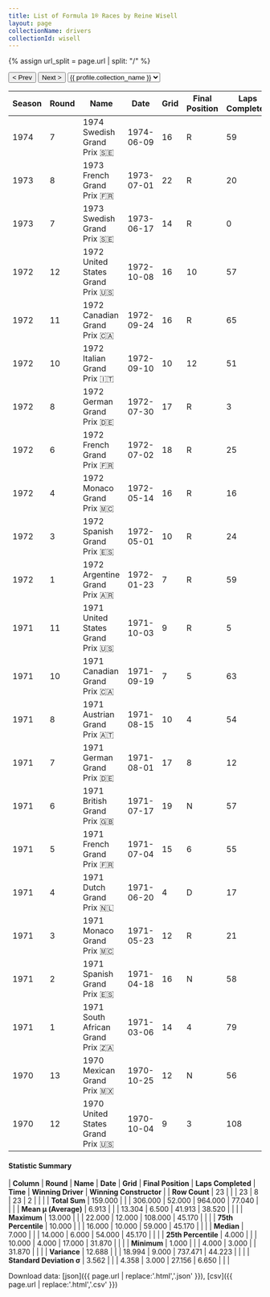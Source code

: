 ```yaml
---
title: List of Formula 1® Races by Reine Wisell
layout: page
collectionName: drivers
collectionId: wisell
---
```


{% assign url_split = page.url | split: "/" %}
<div id="collection-navigation">
<button onclick="selector.options[selector.selectedIndex-1].value && (window.location = selector.options[selector.selectedIndex-1].value);">&lt; Prev</button>
<button onclick="selector.options[selector.selectedIndex+1].value && (window.location = selector.options[selector.selectedIndex+1].value);">Next &gt;</button>
<select id="selector" onchange="this.options[this.selectedIndex].value && (window.location = this.options[this.selectedIndex].value);">
  {% for collectionId in site.data[page.collectionName].refs %}
    {% if collectionId == page.collectionId %}
      {% assign selected = "selected" %}
    {% else %}
      {% assign selected = "" %}
    {% endif %}
    {% assign profile = site.data[page.collectionName][collectionId].profile %}
    <option value="/f1/{{ page.collectionName }}/{{ collectionId }}/{{ url_split[4] }}" {{ selected }}>{{ profile.collection_name }}</option>
  {% endfor %}
</select>
</div>

| Season | Round | Name | Date | Grid | Final Position | Laps Completed | Time | Winning Driver | Winning Constructor |
|--|--|--|--|--|--|--|--|--|--|
| 1974 | 7 | 1974 Swedish Grand Prix 🇸🇪 | 1974-06-09 | 16 | R | 59 |   | Jody Scheckter 🇿🇦 | Tyrrell 🇬🇧 |
| 1973 | 8 | 1973 French Grand Prix 🇫🇷 | 1973-07-01 | 22 | R | 20 |   | Ronnie Peterson 🇸🇪 | Team Lotus 🇬🇧 |
| 1973 | 7 | 1973 Swedish Grand Prix 🇸🇪 | 1973-06-17 | 14 | R | 0 |   | Denny Hulme 🇳🇿 | McLaren 🇬🇧 |
| 1972 | 12 | 1972 United States Grand Prix 🇺🇸 | 1972-10-08 | 16 | 10 | 57 |   | Jackie Stewart 🇬🇧 | Tyrrell 🇬🇧 |
| 1972 | 11 | 1972 Canadian Grand Prix 🇨🇦 | 1972-09-24 | 16 | R | 65 |   | Jackie Stewart 🇬🇧 | Tyrrell 🇬🇧 |
| 1972 | 10 | 1972 Italian Grand Prix 🇮🇹 | 1972-09-10 | 10 | 12 | 51 |   | Emerson Fittipaldi 🇧🇷 | Team Lotus 🇬🇧 |
| 1972 | 8 | 1972 German Grand Prix 🇩🇪 | 1972-07-30 | 17 | R | 3 |   | Jacky Ickx 🇧🇪 | Ferrari 🇮🇹 |
| 1972 | 6 | 1972 French Grand Prix 🇫🇷 | 1972-07-02 | 18 | R | 25 |   | Jackie Stewart 🇬🇧 | Tyrrell 🇬🇧 |
| 1972 | 4 | 1972 Monaco Grand Prix 🇲🇨 | 1972-05-14 | 16 | R | 16 |   | Jean-Pierre Beltoise 🇫🇷 | BRM 🇬🇧 |
| 1972 | 3 | 1972 Spanish Grand Prix 🇪🇸 | 1972-05-01 | 10 | R | 24 |   | Emerson Fittipaldi 🇧🇷 | Team Lotus 🇬🇧 |
| 1972 | 1 | 1972 Argentine Grand Prix 🇦🇷 | 1972-01-23 | 7 | R | 59 |   | Jackie Stewart 🇬🇧 | Tyrrell 🇬🇧 |
| 1971 | 11 | 1971 United States Grand Prix 🇺🇸 | 1971-10-03 | 9 | R | 5 |   | François Cevert 🇫🇷 | Tyrrell 🇬🇧 |
| 1971 | 10 | 1971 Canadian Grand Prix 🇨🇦 | 1971-09-19 | 7 | 5 | 63 |   | Jackie Stewart 🇬🇧 | Tyrrell 🇬🇧 |
| 1971 | 8 | 1971 Austrian Grand Prix 🇦🇹 | 1971-08-15 | 10 | 4 | 54 | +31.87 | Jo Siffert 🇨🇭 | BRM 🇬🇧 |
| 1971 | 7 | 1971 German Grand Prix 🇩🇪 | 1971-08-01 | 17 | 8 | 12 | +6:31.7 | Jackie Stewart 🇬🇧 | Tyrrell 🇬🇧 |
| 1971 | 6 | 1971 British Grand Prix 🇬🇧 | 1971-07-17 | 19 | N | 57 |   | Jackie Stewart 🇬🇧 | Tyrrell 🇬🇧 |
| 1971 | 5 | 1971 French Grand Prix 🇫🇷 | 1971-07-04 | 15 | 6 | 55 | +1:16.02 | Jackie Stewart 🇬🇧 | Tyrrell 🇬🇧 |
| 1971 | 4 | 1971 Dutch Grand Prix 🇳🇱 | 1971-06-20 | 4 | D | 17 |   | Jacky Ickx 🇧🇪 | Ferrari 🇮🇹 |
| 1971 | 3 | 1971 Monaco Grand Prix 🇲🇨 | 1971-05-23 | 12 | R | 21 |   | Jackie Stewart 🇬🇧 | Tyrrell 🇬🇧 |
| 1971 | 2 | 1971 Spanish Grand Prix 🇪🇸 | 1971-04-18 | 16 | N | 58 |   | Jackie Stewart 🇬🇧 | Tyrrell 🇬🇧 |
| 1971 | 1 | 1971 South African Grand Prix 🇿🇦 | 1971-03-06 | 14 | 4 | 79 | +1:09.4 | Mario Andretti 🇺🇸 | Ferrari 🇮🇹 |
| 1970 | 13 | 1970 Mexican Grand Prix 🇲🇽 | 1970-10-25 | 12 | N | 56 |   | Jacky Ickx 🇧🇪 | Ferrari 🇮🇹 |
| 1970 | 12 | 1970 United States Grand Prix 🇺🇸 | 1970-10-04 | 9 | 3 | 108 | +45.17 | Emerson Fittipaldi 🇧🇷 | Team Lotus 🇬🇧 |

#### Statistic Summary

| **Column** | **Round** | **Name** | **Date** | **Grid** | **Final Position** | **Laps Completed** | **Time** | **Winning Driver** | **Winning Constructor** |
| **Row Count** | 23 |  |  | 23 | 8 | 23 | 2 |  |  |
| **Total Sum** | 159.000 |  |  | 306.000 | 52.000 | 964.000 | 77.040 |  |  |
| **Mean μ (Average)** | 6.913 |  |  | 13.304 | 6.500 | 41.913 | 38.520 |  |  |
| **Maximum** | 13.000 |  |  | 22.000 | 12.000 | 108.000 | 45.170 |  |  |
| **75th Percentile** | 10.000 |  |  | 16.000 | 10.000 | 59.000 | 45.170 |  |  |
| **Median** | 7.000 |  |  | 14.000 | 6.000 | 54.000 | 45.170 |  |  |
| **25th Percentile** | 4.000 |  |  | 10.000 | 4.000 | 17.000 | 31.870 |  |  |
| **Minimum** | 1.000 |  |  | 4.000 | 3.000 |  | 31.870 |  |  |
| **Variance** | 12.688 |  |  | 18.994 | 9.000 | 737.471 | 44.223 |  |  |
| **Standard Deviation σ** | 3.562 |  |  | 4.358 | 3.000 | 27.156 | 6.650 |  |  |

Download data: [json]({{ page.url | replace:'.html','.json' }}), [csv]({{ page.url | replace:'.html','.csv' }})
